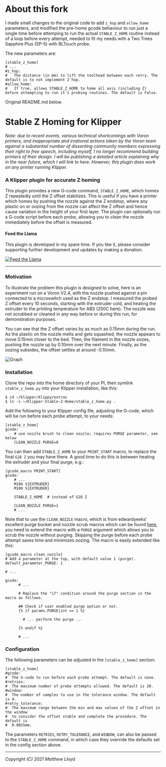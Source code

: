 # About this fork
I made small changes to the original code to add `z_hop` and `allow_home` parameters, and modified the pre-home gcode behaviour to run just a single time before attemping to run the actual `STABLE_Z_HOME` routine instead of a loop before every attempt, needed to fit my needs with a Two Trees Sapphire Plus (SP-5) with BLTouch probe.

The new parameters are:
```
[stable_z_home]
# ...
#z_hop:
#   The distance (in mm) to lift the toolhead between each retry. The default is to not implement Z hop.
#allow_home:
#   If true, allows STABLE_Z_HOME to home all axis (including Z) before attempting to run it's probing routines. The default is False.
```

Original README.md below.

# Stable Z Homing for Klipper

_Note: due to recent events, various technical shortcomings with Voron printers,
and inappropriate and irrational actions taken by the Voron team against a
substantial number of dissenting community members expressing their right to
free speech, including myself, I no longer recommend building printers of their
design. I will be publishing a detailed article explaining why in the near future, which I will link to here.
However, this plugin does work on any printer running Klipper._

### A Klipper plugin for accurate Z homing

This plugin provides a new G-code command, `STABLE_Z_HOME`, which homes Z
repeatedly until the Z offset stabilizes. This is useful if you have a
printer which homes by pushing the nozzle against the Z endstop,
where any plastic on or oozing from the nozzle can affect the Z offset
and hence cause variation in the height of your first layer.
The plugin can optionally run a G-code script before each probe, allowing you
to clean the nozzle immediately before the offset is measured.

#### Feed the Llama

This plugin is developed in my spare time. If you like it, please
consider supporting further development and updates by making a donation.

[![Feed the Llama](https://img.shields.io/badge/Donate-PayPal-green.svg)](https://www.paypal.com/donate?business=HPGUMVJFSCXZ4&no_recurring=0&currency_code=USD)

---

### Motivation

To illustrate the problem this plugin is designed to solve, here is an experiment
run on a Voron V2.4, with the nozzle pushed against a pin connected to
a microswitch used as the Z endstop. I measured the probed Z offset every 10 seconds,
starting with the extruder cold, and heating the extruder to the printing temperature
for ABS (250C here). The nozzle was not scrubbed or cleaned in any way before
or during this run, for demonstration purposes.

You can see that the Z offset varies by as much as 0.15mm during the run.
As the plastic on the nozzle melts and gets squashed, the nozzle appears to move
0.15mm closer to the bed. Then, the filament in the nozzle oozes, pushing the nozzle
up by 0.10mm over the next minute. Finally, as the oozing subsides, the offset
settles at around -0.10mm.

![Graph](docs/offset_drift.png)

### Installation

Clone the repo into the home directory of your Pi, then symlink `stable_z_home.py`
into your Klipper installation, like this:

```
$ cd ~/klipper/klippy/extras
$ ln -s ~/Klipper-Stable-Z-Home/stable_z_home.py .
```

Add the following to your Klipper config file, adjusting the G-code, which will be
run before each probe attempt, to your needs:

```
[stable_z_home]
gcode:
    # use nozzle brush to clean nozzle; requires PURGE parameter, see below
    CLEAN_NOZZLE PURGE=0  
```

You can then add `STABLE_Z_HOME` to your `PRINT_START` macro, to replace the
final `G28 Z` you may have there. A good time to do this is between heating
the extruder and your final purge, e.g.:

```
[gcode_macro PRINT_START]
gcode:
    # ...
    M104 S{EXTRUDER}
    M109 S{EXTRUDER}

    STABLE_Z_HOME  # instead of G28 Z

    CLEAN_NOZZLE PURGE=1
    # ...
```

Note that to use the `CLEAN_NOZZLE` macro, which is from edwardyeeks' excellent
purge bucket and nozzle scrub macros which can be found
[here](https://github.com/VoronDesign/VoronUsers/tree/master/printer_mods/edwardyeeks/Decontaminator_Purge_Bucket_%26_Nozzle_Scrubber),
you need to extend the macro with a `PURGE` argument which allows you to scrub
the nozzle without purging. Skipping the purge before each probe attempt saves
time and minimizes oozing. The macro is easily extended like this:

```
[gcode_macro clean_nozzle]
# Add a parameter at the top, with default value 1 (purge).
default_parameter_PURGE: 1

# ...

gcode:
      # ...

      # Replace the "if" condition around the purge section in the macro as follows.

      ## Check if user enabled purge option or not.
      {% if params.PURGE|int == 1 %}
      
        # ... perform the purge ...
      
      {% endif %}
      
      # ...
```

### Configuration

The following parameters can be adjusted in the `[stable_z_home]` section:

```
[stable_z_home]
#gcode:
#  The G-code to run before each probe attempt. The default is none.
#retries:
#  The maximum number of probe attempts allowed. The default is 20.
#window:
#  The number of samples to use in the tolerance window. The default is 4.
#retry_tolerance:
#  The maximum range between the min and max values of the Z offset in the window
#  to consider the offset stable and complete the procedure. The default is
#  0.0025mm.
```

The parameters `RETRIES`, `RETRY_TOLERANCE`, and `WINDOW`, can also be passed
to the `STABLE_Z_HOME` command, in which case they override the defaults set
in the config section above.

---

*Copyright (C) 2021 Matthew Lloyd*
